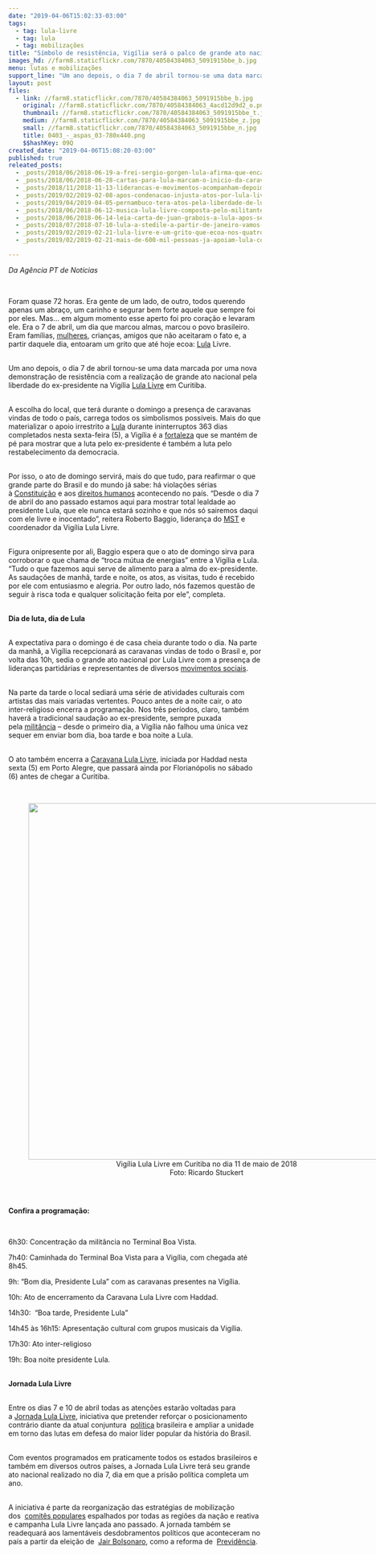 ```yaml
---
date: "2019-04-06T15:02:33-03:00"
tags:
  - tag: lula-livre
  - tag: lula
  - tag: mobilizações
title: "Símbolo de resistência, Vigília será o palco de grande ato nacional por Lula\n"
images_hd: //farm8.staticflickr.com/7870/40584384063_5091915bbe_b.jpg
menu: lutas e mobilizações
support_line: "Um ano depois, o dia 7 de abril tornou-se uma data marcada por uma nova demonstração de resistência com a realização de grande ato nacional pela liberdade do ex-presidente na Vigília Lula Livre em Curitiba"
layout: post
files:
  - link: //farm8.staticflickr.com/7870/40584384063_5091915bbe_b.jpg
    original: //farm8.staticflickr.com/7870/40584384063_4acd12d9d2_o.png
    thumbnail: //farm8.staticflickr.com/7870/40584384063_5091915bbe_t.jpg
    medium: //farm8.staticflickr.com/7870/40584384063_5091915bbe_z.jpg
    small: //farm8.staticflickr.com/7870/40584384063_5091915bbe_n.jpg
    title: 0403_-_aspas_03-780x440.png
    $$hashKey: 09Q
created_date: "2019-04-06T15:08:20-03:00"
published: true
releated_posts:
  - _posts/2018/06/2018-06-19-a-frei-sergio-gorgen-lula-afirma-que-encara-periodo-no-carcere-como-uma-provacao.md
  - _posts/2018/06/2018-06-28-cartas-para-lula-marcam-o-inicio-da-caravana-sem-terra-em-alagoas.md
  - _posts/2018/11/2018-11-13-liderancas-e-movimentos-acompanham-depoimento-de-lula-em-curitiba.md
  - _posts/2019/02/2019-02-08-apos-condenacao-injusta-atos-por-lula-livre-acontecem-em-todo-pais.md
  - _posts/2019/04/2019-04-05-pernambuco-tera-atos-pela-liberdade-de-lula.md
  - _posts/2018/06/2018-06-12-musica-lula-livre-composta-pelo-militante-do-mst-marquinhos-monteiro.md
  - _posts/2018/06/2018-06-14-leia-carta-de-juan-grabois-a-lula-apos-ser-impedido-de-entregar-o-terco-abencoado-pelo-papa.md
  - _posts/2018/07/2018-07-10-lula-a-stedile-a-partir-de-janeiro-vamos-mudar-o-brasil.md
  - _posts/2019/02/2019-02-21-lula-livre-e-um-grito-que-ecoa-nos-quatro-cantos-do-pais.md
  - _posts/2019/02/2019-02-21-mais-de-600-mil-pessoas-ja-apoiam-lula-como-nobel-da-paz.md

---
```

<p><em>Da Ag&ecirc;ncia PT de Not&iacute;cias&nbsp;</em></p>

<p>&nbsp;</p>

<p>Foram quase 72 horas. Era gente de um lado, de outro, todos querendo apenas um abra&ccedil;o, um carinho e segurar bem forte aquele que sempre foi por eles. Mas&hellip; em algum momento esse aperto foi pro cora&ccedil;&atilde;o e levaram ele. Era o 7 de abril, um dia que marcou almas, marcou o povo brasileiro. Eram fam&iacute;lias,&nbsp;<a href="https://pt.org.br/tag/mulheres/" target="_blank" title="mulheres">mulheres</a>, crian&ccedil;as, amigos que n&atilde;o aceitaram o fato e, a partir daquele dia, entoaram um grito que at&eacute; hoje ecoa:&nbsp;<a href="https://pt.org.br/tag/lula/" target="_blank" title="Lula">Lula</a>&nbsp;Livre.</p>

<p><br />
Um ano depois, o dia 7 de abril tornou-se uma data marcada por uma nova demonstra&ccedil;&atilde;o de resist&ecirc;ncia com a realiza&ccedil;&atilde;o de&nbsp;grande ato nacional pela liberdade do ex-presidente na Vig&iacute;lia&nbsp;<a href="https://pt.org.br/tag/lula-livre/" target="_blank" title="Lula Livre">Lula Livre</a>&nbsp;em Curitiba.</p>

<p><br />
A escolha do local, que ter&aacute; durante o domingo a presen&ccedil;a de caravanas vindas de todo o pa&iacute;s, carrega todos os simbolismos poss&iacute;veis. Mais do que materializar o apoio irrestrito a&nbsp;<a href="https://pt.org.br/lula" target="_blank" title="Lula">Lula</a>&nbsp;durante ininterruptos 363 dias completados nesta sexta-feira (5), a Vig&iacute;lia &eacute; a&nbsp;<a href="https://pt.org.br/fortaleza" target="_blank" title="fortaleza">fortaleza</a>&nbsp;que se mant&eacute;m de p&eacute; para mostrar que a luta pelo ex-presidente &eacute; tamb&eacute;m a luta pelo restabelecimento da democracia.</p>

<p><br />
Por isso, o ato de domingo servir&aacute;, mais do que tudo, para reafirmar o que grande parte do Brasil e do mundo j&aacute; sabe: h&aacute; viola&ccedil;&otilde;es s&eacute;rias &agrave;&nbsp;<a href="https://pt.org.br/tag/constituicao-2/" target="_blank" title="Constituição">Constitui&ccedil;&atilde;o</a>&nbsp;e aos&nbsp;<a href="https://pt.org.br/tag/direitos-humanos/" target="_blank" title="direitos humanos">direitos humanos</a>&nbsp;acontecendo no pa&iacute;s. &ldquo;Desde o dia 7 de abril do ano passado estamos aqui para mostrar total lealdade ao presidente Lula, que ele nunca estar&aacute; sozinho e que n&oacute;s s&oacute; sairemos daqui com ele livre e inocentado&rdquo;, reitera&nbsp;Roberto Baggio, lideran&ccedil;a do&nbsp;<a href="https://pt.org.br/tag/mst/" target="_blank" title="MST">MST</a>&nbsp;e coordenador da Vig&iacute;lia Lula Livre.</p>

<p><br />
Figura onipresente por ali, Baggio espera que o ato de domingo sirva para corroborar o que chama de &ldquo;troca m&uacute;tua de energias&rdquo; entre a Vig&iacute;lia e Lula. &ldquo;Tudo o que fazemos aqui serve de alimento para a alma do ex-presidente. As sauda&ccedil;&otilde;es de manh&atilde;, tarde e noite, os atos, as visitas, tudo &eacute; recebido por ele com entusiasmo e alegria. Por outro lado, n&oacute;s fazemos quest&atilde;o de seguir &agrave; risca toda e qualquer solicita&ccedil;&atilde;o feita por ele&rdquo;, completa.</p>

<p><br />
<strong>Dia de luta, dia de Lula</strong></p>

<p><br />
A expectativa para o domingo &eacute; de casa cheia durante todo o dia. Na parte da manh&atilde;, a Vig&iacute;lia recepcionar&aacute; as caravanas vindas de todo o Brasil e, por volta das 10h, sedia o grande ato nacional por Lula Livre com a presen&ccedil;a de lideran&ccedil;as partid&aacute;rias e representantes de diversos&nbsp;<a href="https://pt.org.br/tag/movimentos-sociais/" target="_blank" title="movimentos sociais">movimentos sociais</a>.</p>

<p><br />
Na parte da tarde o local sediar&aacute; uma s&eacute;rie de atividades culturais com artistas das mais variadas vertentes. Pouco antes de a noite cair, o ato inter-religioso encerra a programa&ccedil;&atilde;o. Nos tr&ecirc;s per&iacute;odos, claro, tamb&eacute;m haver&aacute; a tradicional sauda&ccedil;&atilde;o ao ex-presidente, sempre puxada pela&nbsp;<a href="https://pt.org.br/tag/militancia/" target="_blank" title="militância">milit&acirc;ncia</a>&nbsp;&ndash; desde o primeiro dia, a Vig&iacute;lia n&atilde;o falhou uma &uacute;nica vez sequer em enviar bom dia, boa tarde e boa noite a Lula.</p>

<p><br />
O ato tamb&eacute;m encerra a&nbsp;<a href="https://pt.org.br/tag/caravana-lula-livre/" target="_blank" title="Caravana Lula Livre">Caravana Lula Livre</a>, iniciada por Haddad nesta sexta (5) em Porto Alegre, que passar&aacute; ainda por Florian&oacute;polis no s&aacute;bado (6) antes de chegar a Curitiba.</p>

<div>&nbsp;</div>

<div id="attachment_176614">
<div style="text-align:center">
<figure class="image wp-image-176614 size-large lazy" style="display:inline-block"><img alt="" data-original="https://pt.org.br/wp-content/uploads/2018/05/img_9371-780x394.jpeg" height="353" sizes="(max-width: 780px) 100vw, 780px" src="https://pt.org.br/wp-content/uploads/2018/05/img_9371-780x394.jpeg" srcset="https://pt.org.br/wp-content/uploads/2018/05/img_9371-780x394.jpeg 780w, https://pt.org.br/wp-content/uploads/2018/05/img_9371-768x388.jpeg 768w" style="box-sizing: border-box; margin: 0px; padding: 0px; border: 0px none; max-width: 100%; vertical-align: bottom; height: auto; width: 709.047px; display: inline;" width="700" />
<figcaption>Vig&iacute;lia Lula Livre em Curitiba no dia 11 de maio de 2018<br />
Foto:&nbsp;Ricardo Stuckert<br />
</figcaption>
</figure>
</div>

<p>&nbsp;</p>
</div>

<p><strong>Confira a programa&ccedil;&atilde;o:&nbsp;</strong></p>

<p>&nbsp;</p>

<p>6h30: Concentra&ccedil;&atilde;o da milit&acirc;ncia no Terminal Boa Vista.</p>

<p>7h40: Caminhada do Terminal Boa Vista para a Vig&iacute;lia, com chegada at&eacute; 8h45.</p>

<p>9h: &ldquo;Bom dia, Presidente Lula&rdquo; com as caravanas presentes na Vig&iacute;lia.</p>

<p>10h: Ato de encerramento da Caravana Lula Livre com Haddad.</p>

<p>14h30:&nbsp; &ldquo;Boa tarde, Presidente Lula&rdquo;</p>

<p>14h45 &agrave;s 16h15: Apresenta&ccedil;&atilde;o cultural com grupos musicais da Vig&iacute;lia.</p>

<p>17h30: Ato inter-religioso</p>

<p>19h: Boa noite presidente Lula.</p>

<p><br />
<strong>Jornada Lula Livre</strong></p>

<p><br />
Entre os dias 7 e 10 de abril todas as aten&ccedil;&otilde;es estar&atilde;o voltadas para a&nbsp;<a href="https://pt.org.br/tag/jornada-lula-livre/" target="_blank" title="Jornada Lula Livre">Jornada Lula Livre</a>, iniciativa que pretender&nbsp;refor&ccedil;ar o posicionamento contr&aacute;rio diante da atual conjuntura&nbsp;&nbsp;<a href="https://pt.org.br/tag/politica-2/" target="_blank" title="política">pol&iacute;tica</a>&nbsp;brasileira e ampliar a unidade em torno das lutas em defesa do maior l&iacute;der popular da hist&oacute;ria do Brasil.</p>

<p><br />
Com eventos programados em praticamente todos os estados brasileiros e tamb&eacute;m em diversos outros pa&iacute;ses, a Jornada Lula Livre ter&aacute; seu grande ato nacional realizado no dia 7, dia em que a pris&atilde;o pol&iacute;tica completa um ano.</p>

<p><br />
A iniciativa &eacute; parte da reorganiza&ccedil;&atilde;o das estrat&eacute;gias de mobiliza&ccedil;&atilde;o dos&nbsp;&nbsp;<a href="https://pt.org.br/tag/comites-populares/" target="_blank" title="comitês populares">comit&ecirc;s populares</a>&nbsp;espalhados por todas as regi&otilde;es da na&ccedil;&atilde;o e reativa e campanha&nbsp;Lula Livre&nbsp;lan&ccedil;ada ano passado. A jornada tamb&eacute;m se readequar&aacute; aos lament&aacute;veis desdobramentos pol&iacute;ticos que aconteceram no pa&iacute;s a partir da elei&ccedil;&atilde;o de&nbsp;&nbsp;<a href="https://pt.org.br/tag/jair-bolsonaro/" target="_blank" title="Jair Bolsonaro">Jair Bolsonaro</a>, como a reforma de&nbsp;&nbsp;<a href="https://pt.org.br/tag/previdencia/" target="_blank" title="Previdência">Previd&ecirc;ncia</a>.</p>
